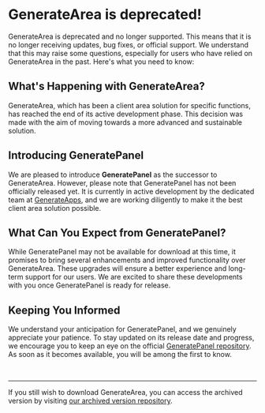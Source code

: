 # GenerateArea is deprecated!

GenerateArea is deprecated and no longer supported. This means that it is no longer receiving updates, bug fixes, or official support. We understand that this may raise some questions, especially for users who have relied on GenerateArea in the past. Here's what you need to know:

## What's Happening with GenerateArea?

GenerateArea, which has been a client area solution for specific functions, has reached the end of its active development phase. This decision was made with the aim of moving towards a more advanced and sustainable solution.

## Introducing GeneratePanel

We are pleased to introduce **GeneratePanel** as the successor to GenerateArea. However, please note that GeneratePanel has not been officially released yet. It is currently in active development by the dedicated team at [GenerateApps](https://github.com/GenerateApps/GeneratePanel), and we are working diligently to make it the best client area solution possible.

## What Can You Expect from GeneratePanel?

While GeneratePanel may not be available for download at this time, it promises to bring several enhancements and improved functionality over GenerateArea. These upgrades will ensure a better experience and long-term support for our users. We are excited to share these developments with you once GeneratePanel is ready for release.

## Keeping You Informed

We understand your anticipation for GeneratePanel, and we genuinely appreciate your patience. To stay updated on its release date and progress, we encourage you to keep an eye on the official [GeneratePanel repository](https://github.com/GenerateApps/GeneratePanel). As soon as it becomes available, you will be among the first to know.

<br>
<hr>






If you still wish to download GenerateArea, you can access the archived version by visiting <a href="https://github.com/GenerateApps/GenerateArea-archive">our archived version repository</a>.
